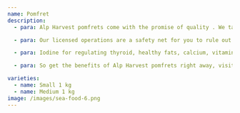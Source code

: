 ```yaml
---
name: Pomfret
description:
  - para: Alp Harvest pomfrets come with the promise of quality . We take great care in the procuring and packaging of our seafood, so as to deliver to your doorstep only the best products in the best condition.

  - para: Our licensed operations are a safety net for you to rule out any chances of cross contamination or food poisoning that may affect you through unscrupulous sellers.

  - para: Iodine for regulating thyroid, healthy fats, calcium, vitamins A, D, B and  B12 that rejuvenate the nervous system, as well as improve eyesight, skin and hair,- pomfrets are a rich treasure trove of health.

  - para: So get the benefits of Alp Harvest pomfrets right away, visit our site.

varieties:
  - name: Small 1 kg
  - name: Medium 1 kg
image: /images/sea-food-6.png
---
```

